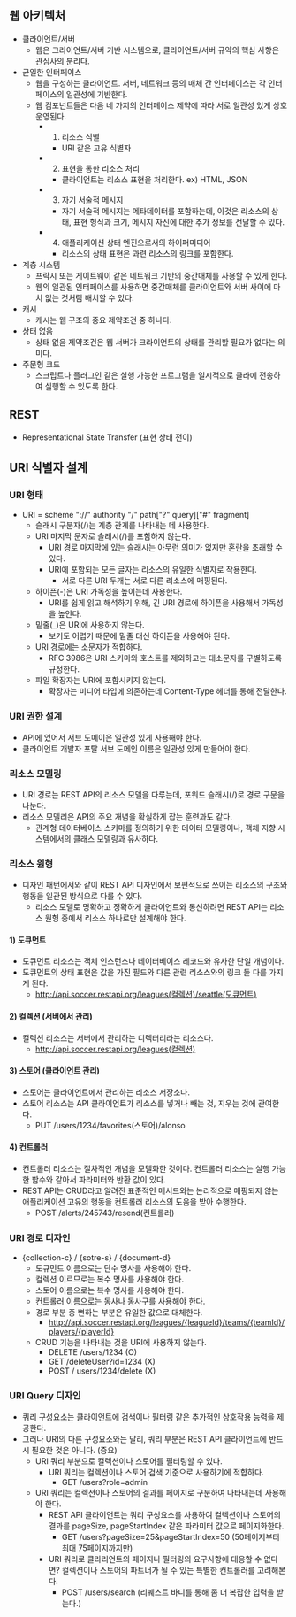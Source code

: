 ## 웹 아키텍처
- 클라이언트/서버
  - 웹은 크라이언트/서버 기반 시스템으로, 클라이언트/서버 규약의 핵심 사항은 관심사의 분리다.
- 균일한 인터페이스
  - 웹을 구성하는 클라이언트. 서버, 네트워크 등의 매체 간 인터페이스는 각 인터페이스의 일관성에 기반한다.
  - 웹 컴포넌트들은 다음 네 가지의 인터페이스 제약에 따라 서로 일관성 있게 상호 운영된다.
    - 1) 리소스 식별
      - URI 같은 고유 식별자
    - 2) 표현을 통한 리소스 처리
      - 클라이언트는 리소스 표현을 처리한다. ex) HTML, JSON
    - 3) 자기 서술적 메시지
      - 자기 서술적 메시지는 메타데이터를 포함하는데, 이것은 리소스의 상태, 표현 형식과 크기, 메시지 자신에 대한 추가 정보를 전달할 수 있다.
    - 4) 애플리케이션 상태 엔진으로서의 하이퍼미디어
      - 리소스의 상태 표현은 과련 리소스의 링크를 포함한다.
- 계층 시스템
  - 프락시 또는 게이트웨이 같은 네트워크 기반의 중간매체를 사용할 수 있게 한다.
  - 웹의 일관된 인터페이스를 사용하면 중간매체를 클라이언트와 서버 사이에 마치 없는 것처럼 배치할 수 있다.
- 캐시
  - 캐시는 웹 구조의 중요 제약조건 중 하나다.
- 상태 없음
  - 상태 없음 제약조건은 웹 서버가 크라이언트의 상태를 관리할 필요가 없다는 의미다.
- 주문형 코드
  - 스크립트나 플러그인 같은 실행 가능한 프로그램을 일시적으로 클라에 전송하여 실행할 수 있도록 한다.
  
## REST
- Representational State Transfer (표현 상태 전이)

## URI 식별자 설계
### URI 형태
- URI = scheme "://" authority "/" path["?" query]["#" fragment]
  - 슬래시 구분자(/)는 계층 관계를 나타내는 데 사용한다.
  - URI 마지막 문자로 슬래시(/)를 포함하지 않는다.
    - URI 경로 마지막에 있는 슬래시는 아무런 의미가 없지만 혼란을 초래할 수 있다.
    - URI에 포함되는 모든 글자는 리소스의 유일한 식별자로 작용한다.
      - 서로 다른 URI 두개는 서로 다른 리소스에 매핑된다.
  - 하이픈(-)은 URI 가독성을 높이는데 사용한다.
    - URI를 쉽게 읽고 해석하기 위해, 긴 URI 경로에 하이픈을 사용해서 가독성을 높인다.
  - 밑줄(_)은 URI에 사용하지 않는다.
    - 보기도 어렵기 때문에 밑줄 대신 하이픈을 사용해야 된다.
  - URI 경로에는 소문자가 적합하다.
    - RFC 3986은 URI 스키마와 호스트를 제외하고는 대소문자를 구별하도록 규정한다.
  - 파일 확장자는 URI에 포함시키지 않는다.
    - 확장자는 미디어 타입에 의존하는데 Content-Type 헤더를 통해 전달한다.

### URI 권한 설계
- API에 있어서 서브 도메이은 일관성 있게 사용해야 한다.
- 클라이언트 개발자 포탈 서브 도메인 이름은 일관성 있게 만들어야 한다.

### 리소스 모델링
- URI 경로는 REST API의 리소스 모델을 다루는데, 포워드 슬래시(/)로 경로 구문을 나눈다.
- 리소스 모델리은 API의 주요 개념을 확실하게 잡는 훈련과도 같다.
  - 관계형 데이터베이스 스키마를 정의하기 위한 데이터 모델링이나, 객체 지향 시스템에서의 클래스 모델링과 유사하다.

### 리소스 원형
- 디자인 패턴에서와 같이 REST API 디자인에서 보편적으로 쓰이는 리소스의 구조와 행동을 일관된 방식으로 다룰 수 있다.
  - 리소스 모델로 명확하고 정확하게 클라이언트와 통신하려면 REST API는 리소스 원형 중에서 리소스 하나로만 설계해야 한다.

#### 1) 도큐먼트
- 도큐먼트 리소스는 객체 인스턴스나 데이터베이스 레코드와 유사한 단일 개념이다.
- 도큐먼트의 상태 표현은 값을 가진 필드와 다른 관련 리소스와의 링크 둘 다를 가지게 된다.
  - http://api.soccer.restapi.org/leagues(컬렉션)/seattle(도큐먼트)

#### 2) 컬렉션 (서버에서 관리)
- 컬렉션 리소스는 서버에서 관리하는 디렉터리라는 리소스다.
  - http://api.soccer.restapi.org/leagues(컬렉션)

#### 3) 스토어 (클라이언트 관리)
- 스토어는 클라이언트에서 관리하는 리소스 저장소다.
- 스토어 리소스는 API 클라이언트가 리소스를 넣거나 빼는 것, 지우는 것에 관여한다.
  - PUT /users/1234/favorites(스토어)/alonso

#### 4) 컨트롤러
- 컨트롤러 리소스는 절차적인 개념을 모델화한 것이다. 컨트롤러 리소스는 실행 가능한 함수와 같아서 파라미터와 반환 값이 있다.
- REST API는 CRUD라고 알려진 표준적인 메서드와는 논리적으로 매핑되지 않는 애플리케이션 고유의 행동을 컨트롤러 리소스의 도움을 받아 수행한다.
  - POST /alerts/245743/resend(컨트롤러)

### URI 경로 디자인
- {collection-c} / {sotre-s} / {document-d}
  - 도큐먼트 이름으로는 단수 명사를 사용해야 한다.
  - 컬렉션 이르므로는 복수 명사를 사용해야 한다.
  - 스토어 이름으로는 복수 명사를 사용해야 한다.
  - 컨트롤러 이름으로는 동사나 동사구를 사용해야 한다.
  - 경로 부분 중 변하는 부분은 유일한 값으로 대체한다.
    - http://api.soccer.restapi.org/leagues/{leagueId}/teams/{teamId}/players/{playerId}
  - CRUD 기능을 나타내는 것을 URI에 사용하지 않는다.
    - DELETE /users/1234 (O)
    - GET /deleteUser?id=1234 (X)
    - POST / users/1234/delete (X)
  
### URI Query 디자인
- 쿼리 구성요소는 클라이언트에 검색이나 필터링 같은 추가적인 상호작용 능력을 제공한다.
- 그러나 URI의 다른 구성요소와는 달리, 쿼리 부분은 REST API 클라이언트에 반드시 필요한 것은 아니다. (중요)
  - URI 쿼리 부분으로 컬렉션이나 스토어를 필터링할 수 있다.
    - URI 쿼리는 컬렉션이나 스토어 검색 기준으로 사용하기에 적합하다.
      - GET /users?role=admin
  - URI 쿼리는 컬렉션이나 스토어의 결과를 페이지로 구분하여 나타내는데 사용해야 한다.
    - REST API 클라이언트는 쿼리 구성요소를 사용하여 컬렉션이나 스토어의 결과를 pageSize, pageStartIndex 같은 파라미터 값으로 페이지화한다.
      - GET /users?pageSize=25&pageStartIndex=50 (50페이지부터 최대 75페이지까지만)
    - URI 쿼리로 클라리언트의 페이지나 필터링의 요구사항에 대응할 수 없다면? 컬렉션이나 스토어의 파트너가 될 수 있는 특별한 컨트롤러를 고려해본다.
      - POST /users/search (리퀘스트 바디를 통해 좀 더 복잡한 입력을 받는다.)
      
  

    
